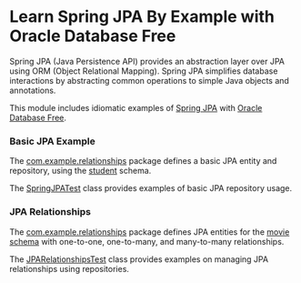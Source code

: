 # Learn Spring JPA By Example with Oracle Database Free

Spring JPA (Java Persistence API) provides an abstraction layer over JPA using ORM (Object Relational Mapping). Spring JPA simplifies database interactions by abstracting common operations to simple Java objects and annotations.

This module includes idiomatic examples of [Spring JPA](https://spring.io/projects/spring-data-jpa) with [Oracle Database Free](https://medium.com/@anders.swanson.93/oracle-database-23ai-free-11abf827ab37).

### Basic JPA Example

The [com.example.relationships](./src/main/java/com/example) package defines a basic JPA entity and repository, using the [student](./src/test/resources/student.sql) schema.

The [SpringJPATest](./src/test/java/com/example/SpringJPATest.java) class provides examples of basic JPA repository usage.

### JPA Relationships

The [com.example.relationships](./src/main/java/com/example/relationships) package defines JPA entities for the [movie schema](./src/test/resources/movie.sql) with one-to-one, one-to-many, and many-to-many relationships.

The [JPARelationshipsTest](./src/test/java/com/example/JPARelationshipsTest.java) class provides examples on managing JPA relationships using repositories.
